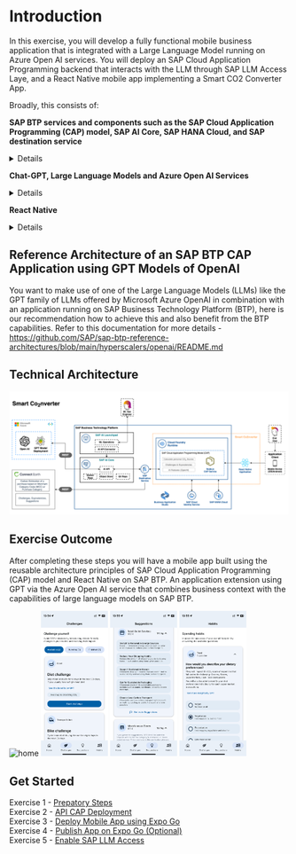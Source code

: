 # Introduction

In this exercise, you will develop a fully functional mobile business application that is integrated with a Large Language Model running on Azure Open AI services. You will deploy an SAP Cloud Application Programming backend that interacts with the LLM through SAP LLM Access Laye,  and a React Native mobile app implementing a Smart CO2 Converter App. 

Broadly, this consists of:

**SAP BTP services and components such as the SAP Cloud Application Programming (CAP) model, SAP AI Core, SAP HANA Cloud, and SAP destination service**

<details>
The SAP BTP, Cloud Foundry Runtime allows you to create polyglot cloud applications in Cloud Foundry. It contains the Cloud Foundry Runtime service, which is based on the open-source application platform managed by the Cloud Foundry Foundation.
You can deploy your Cloud Foundry applications in different regions, each of which represents the location of a data center.
You can leverage a multitude of buildpacks, including community innovations and self-developed buildpacks. This runtime platform enables you to develop and deploy web applications, supporting multiple runtimes, programming languages, libraries, and services. In this exercise, the backend as well as the frontend will be deployed and run on SAP BTP, Cloud Foundry Runtime.

SAP HANA Cloud provides a single place to access, store, and process all enterprise data in real-time. It is a cloud-native platform that reduces the complexity of multi-cloud or hybrid system landscapes. SAP HANA Cloud provides all of the advanced SAP HANA technologies for multi-model data processing in-memory or on disk. You can benefit from cloud qualities such as automatic software updates, elasticity, and low total cost of ownership by using SAP HANA Cloud either as a stand-alone solution or as an extension to your existing on-premise environment.

SAP AI Core is part of the services portfolio that SAP BTP provides. It is used to train a machine learning model and to deploy the model in the form of a service running in the cloud on SAP BTP. Clients can then send data to the service endpoint and will receive the model's prediction based on that data as a response. Both model training and serving happen in a scalable and for the most part hyperscaler-agnostic way.

SAP AI Launchpad is an application in SAP BTP. With it, one can overview one's own AI use case having the convenience of a user interface in the browser. It showcases artifacts that are relevant to your use case like the dataset used for training and the trained model. Further one can observe the training and serving process and the underlying configurations that are used for them.
</details>


**Chat-GPT, Large Language Models and Azure Open AI Services**
<details>
ChatGPT is a large language model developed by OpenAI, based on the GPT (3.5 or GPT-4) architecture. It is a machine-learning algorithm that is capable of understanding and generating human-like text in response to user input. ChatGPT has been trained on a massive dataset of text from the internet, allowing it to generate text in a wide range of styles and formats.

Large Language Models (LLMs) like ChatGPT are revolutionizing the field of natural language processing (NLP) by enabling computers to process, generate and understand human language like never before. They are capable of performing a wide range of language-related tasks, such as translation, summarization, question-answering, and even creative writing. With their advanced abilities to understand and generate human language, LLMs like ChatGPT are poised to have a profound impact on a wide range of industries, from customer service and education to healthcare and finance.

Azure OpenAI Service provides REST API access to OpenAI's powerful language models. These models can be easily adapted to your specific task including but not limited to content generation, summarization, semantic search, and natural language to code translation. Users can access the service through REST APIs, Python SDK, or the web-based interface in the Azure OpenAI Studio.
</details>

**React Native**
<details>
React Native is a framework for building mobile applications using JavaScript and React. It allows developers to create native mobile apps for both iOS and Android platforms, using a single codebase, which results in faster development times and lower costs. In addition to supporting JavaScript, React Native also provides support for TypeScript, a typed superset of JavaScript that enables developers to write more scalable and maintainable code by catching errors early in the development process.

In addition to React Native, there are various tools and services available that can enhance and simplify the process of building mobile applications using this framework. One such tool is Expo, a comprehensive set of tools and services built around React Native. Expo aims to streamline the development process by providing an integrated development environment and access to pre-built components and libraries. Expo supports both JavaScript and TypeScript and includes features like live reloading, push notifications, and over-the-air updates, which can make the app development process faster and more efficient. By using Expo, developers can have a more seamless experience building React Native apps and gain access to many useful features and libraries.
</details>


## Reference Architecture of an SAP BTP CAP Application using GPT Models of OpenAI

You want to make use of one of the Large Language Models (LLMs) like the GPT family of LLMs offered by Microsoft Azure OpenAI in combination with an application running on SAP Business Technology Platform (BTP), here is our recommendation how to achieve this and also benefit from the BTP capabilities.
Refer to this documentation for more details - https://github.com/SAP/sap-btp-reference-architectures/blob/main/hyperscalers/openai/README.md

## Technical Architecture 

<p align="center">
<img src="assets/architecture.png" alt="architecture" width="1000" />
</p>

## Exercise Outcome

After completing these steps you will have a mobile app built using the reusable architecture principles of SAP Cloud Application Programming (CAP) model and React Native on SAP BTP. An application extension using GPT via the Azure Open AI service that combines business context with the capabilities of large language models on SAP BTP.

<p>
  <img src="assets/home.gif" alt="home" width="24%" />
  <img src="assets/challenges.png" alt="challenges" width="24%" />
  <img src="assets/suggestions.png" alt="suggestions" width="24%" />
  <img src="assets/habits.png" alt="habits" width="24%" />
</p>


## Get Started

Exercise 1 - [Prepatory Steps](../MicrosoftAzure/ex3.1/Preparation.md) \
Exercise 2 - [API CAP Deployment](../MicrosoftAzure/ex3.2/API_CAP_Deployment.md) \
Exercise 3 - [Deploy Mobile App using Expo Go](../MicrosoftAzure/ex3.3/Run_Mobile_App_Local.md) \
Exercise 4 - [Publish App on Expo Go (Optional)](../MicrosoftAzure/ex3.4/Publish_Mobile_App(OPTIONAL).md) \
Exercise 5 - [Enable SAP LLM Access](../MicrosoftAzure/ex3.5/Add_LLM_Access.md)
